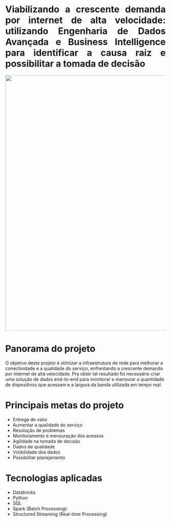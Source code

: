<h1 align="justify">Viabilizando a crescente demanda por internet de alta velocidade: utilizando Engenharia de Dados Avançada e Business Intelligence para identificar a causa raiz e possibilitar a tomada de decisão</h1>

<p align="center">
    <img src="https://vivomeunegocio.com.br/vivo-b2b/wp-content/uploads/2018/11/28151040/vivo-cloud-backup-vivo-empresas.jpg" width="800"/>
</p>


# Panorama do projeto

O objetivo deste projeto é otimizar a infraestrutura de rede para melhorar a conectividade e a qualidade do serviço, enfrentando a crescente demanda por internet de alta velocidade.
Pra obter tal resultado foi necessário criar uma solução de dados end-to-end para monitorar e mensurar a quantidade de dispositivos que acessam e a largura da banda utilizada em tempo real.


# Principais metas do projeto

- Entrega de valor
- Aumentar a qualidade do serviço
- Resolução de problemas
- Monitoramento e mensuração dos acessos
- Agilidade na tomada de decisão
- Dados de qualidade
- Visibilidade dos dados
- Possibilitar planejamento


# Tecnologias aplicadas

- Databricks
- Python
- SQL 
- Spark (Batch Processing):
- Structured Streaming (Real-time Processing)
